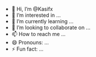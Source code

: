 - 👋 Hi, I’m @Kasifx
- 👀 I’m interested in ...
- 🌱 I’m currently learning ...
- 💞️ I’m looking to collaborate on ...
- 📫 How to reach me ...
- 😄 Pronouns: ...
- ⚡ Fun fact: ...

<!---
Kasifx/Kasifx is a ✨ special ✨ repository because its `README.md` (this file) appears on your GitHub profile.
You can click the Preview link to take a look at your changes.
--->
